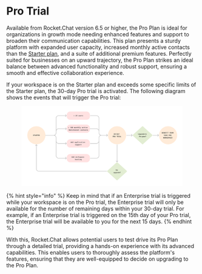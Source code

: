 # Pro Trial

Available from Rocket.Chat version 6.5 or higher, the Pro Plan is ideal for organizations in growth mode needing enhanced features and support to broaden their communication capabilities. This plan presents a sturdy platform with expanded user capacity, increased monthly active contacts than the [Starter plan](../../readme/our-plans.md#starter-plan), and a suite of additional premium features. Perfectly suited for businesses on an upward trajectory, the Pro Plan strikes an ideal balance between advanced functionality and robust support, ensuring a smooth and effective collaboration experience.

If your workspace is on the Starter plan and exceeds some specific limits of the Starter plan, the 30-day Pro trial is activated. The following diagram shows the events that will trigger the Pro trial:

<figure><img src="../../.gitbook/assets/starterToProTrial (2).svg" alt=""><figcaption></figcaption></figure>

{% hint style="info" %}
Keep in mind that if an Enterprise trial is triggered while your workspace is on the Pro trial, the Enterprise trial will only be available for the number of remaining days within your 30-day trial. For example, if an Enterprise trial is triggered on the 15th day of your Pro trial, the Enterprise trial will be available to you for the next 15 days.
{% endhint %}

With this, Rocket.Chat allows potential users to test drive its Pro Plan through a detailed trial, providing a hands-on experience with its advanced capabilities. This enables users to thoroughly assess the platform's features, ensuring that they are well-equipped to decide on upgrading to the Pro Plan.
